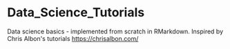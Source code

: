 # Data_Science_Tutorials
Data science basics - implemented from scratch in RMarkdown. Inspired by Chris Albon's tutorials https://chrisalbon.com/
